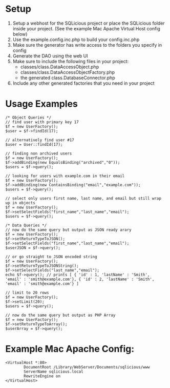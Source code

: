 

Setup
=============

1. Setup a webhost for the SQLicious project or place the SQLicious folder inside your project. (See the example Mac Apache Virtual Host config below)
2. Use the example.config.inc.php to build your config.inc.php
3. Make sure the generator has write access to the folders you specify in config
4. Generate the DAO using the web UI
5. Make sure to include the following files in your project:
	* classes/class.DataAccessObject.php
	* classes/class.DataAccessObjectFactory.php
	* the generated class.DatabaseConnector.php
6. Include any other generated factories that you need in your project

Usage Examples
==============

	/* Object Queries */
	// find user with primary key 17
	$f = new UserFactory();
	$user = $f->findId(17);
	
	// alternatively find user #17
	$user = User::findId(17);

	// finding non archived users
	$f = new UserFactory();
	$f->addBinding(new EqualsBinding("archived","0"));
	$users = $f->query();
	
	// looking for users with example.com in their email
	$f = new UserFactory();
	$f->addBinding(new ContainsBinding("email","example.com"));
	$users = $f->query();
	
	// select only users first name, last name, and email but still wrap up in objects
	$f = new UserFactory();
	$f->setSelectFields("first_name","last_name","email");
	$users = $f->query();
	
	/* Data Queries */
	// now do the same query but output as JSON ready arary
	$f = new UserFactory();
	$f->setReturnTypeToJSON();
	$f->setSelectFields("first_name","last_name","email");
	$userJSON = $f->query();
	
	// or go straight to JSON encoded string
	$f = new UserFactory();
	$f->setReturnTypeToJSONString();
	$f->setSelectFields("last_name","email");
	echo $f->query(); // prints [ { 'id' : 1, 'lastName' : 'Smith', 'email' : 'smith@example.com'}, { 'id' : 2, 'lastName' : 'Smith', 'email' : 'smith@example.com'} ]
	
	// limit to 20 rows
	$f = new UserFactory();
	$f->setLimit(20);
	$users = $f->query();
	
	// now do the same query but output as PHP Array
	$f = new UserFactory();
	$f->setReturnTypeToArray();
	$userArray = $f->query();
	

Example Mac Apache Config:
=============
	<VirtualHost *:80>
	        DocumentRoot /Library/WebServer/Documents/sqlicious/www
	        ServerName sqlicious.local
	        RewriteEngine on
	</VirtualHost>